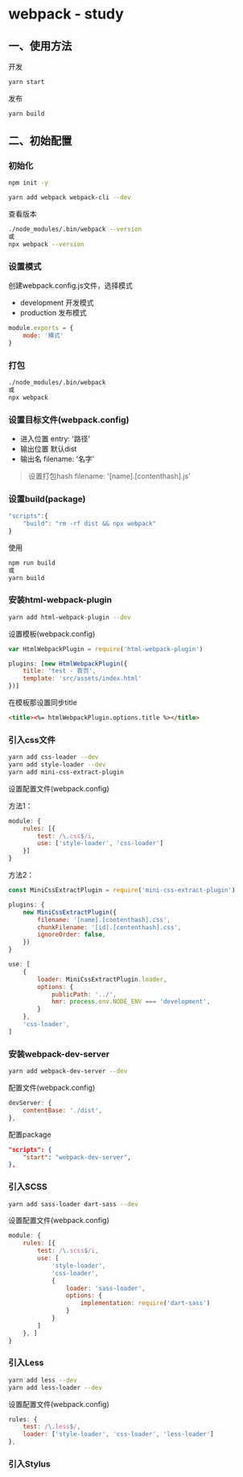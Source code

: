 # webpack - study

## 一、使用方法

开发

```bash
yarn start
```

发布

```bash
yarn build
```

## 二、初始配置

### 初始化

```bash
npm init -y
```

```bash
yarn add webpack webpack-cli --dev
```

查看版本
```bash
./node_modules/.bin/webpack --version
或
npx webpack --version
```

### 设置模式

创建webpack.config.js文件，选择模式
- development 开发模式
- production 发布模式

```js
module.exports = {
    mode: '模式'
}
```

### 打包

```bash
./node_modules/.bin/webpack
或
npx webpack
```

### 设置目标文件(webpack.config)

- 进入位置
entry: '路径'
- 输出位置
默认dist
- 输出名
filename: '名字'

> 设置打包hash
> filename: '[name].[contenthash].js'

### 设置build(package)

```js
"scripts":{
    "build": "rm -rf dist && npx webpack"
}
```

使用

```bash
npm run build
或
yarn build
```

### 安装html-webpack-plugin

```bash
yarn add html-webpack-plugin --dev
```

设置模板(webpack.config)

```js
var HtmlWebpackPlugin = require('html-webpack-plugin')

plugins: [new HtmlWebpackPlugin({
    title: 'test - 首页',
    template: 'src/assets/index.html'
})]
```

在模板那设置同步title

```html
<title><%= htmlWebpackPlugin.options.title %></title>
```

### 引入css文件

```bash
yarn add css-loader --dev
yarn add style-loader --dev
yarn add mini-css-extract-plugin
```

设置配置文件(webpack.config)

方法1：

```js
module: {
    rules: [{
        test: /\.css$/i,
        use: ['style-loader', 'css-loader']
    }]
}
```

方法2：

```js
const MiniCssExtractPlugin = require('mini-css-extract-plugin')

plugins: {
    new MiniCssExtractPlugin({
        filename: '[name].[contenthash].css',
        chunkFilename: '[id].[contenthash].css',
        ignoreOrder: false,
    })
}

use: [
    {
        loader: MiniCssExtractPlugin.loader,
        options: {
            publicPath: '../',
            hmr: process.env.NODE_ENV === 'development',
        }
    },
    'css-loader',
]
```

### 安装webpack-dev-server

```bash
yarn add webpack-dev-server --dev
```

配置文件(webpack.config)

```js
devServer: {
    contentBase: './dist',
},
```

配置package
```json
"scripts": {
    "start": "webpack-dev-server",
},
```

### 引入SCSS

```bash
yarn add sass-loader dart-sass --dev
```

设置配置文件(webpack.config)

```js
module: {
    rules: [{
        test: /\.scss$/i,
        use: [
            'style-loader',
            'css-loader',
            {
                loader: 'sass-loader',
                options: {
                    implementation: require('dart-sass')
                }
            }
        ]
    }, ]
}
```

### 引入Less

```bash
yarn add less --dev
yarn add less-loader --dev
```

设置配置文件(webpack.config)

```js
rules: {
    test: /\.less$/,
    loader: ['style-loader', 'css-loader', 'less-loader']
},
```

### 引入Stylus